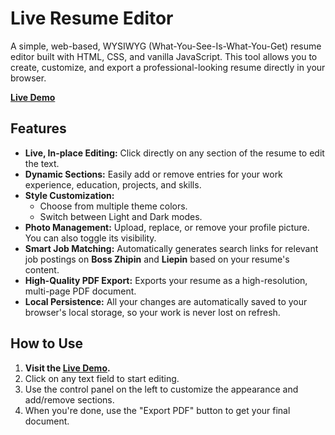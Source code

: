 
# Live Resume Editor

A simple, web-based, WYSIWYG (What-You-See-Is-What-You-Get) resume editor built with HTML, CSS, and vanilla JavaScript. This tool allows you to create, customize, and export a professional-looking resume directly in your browser.

**[Live Demo](https://bmeyu.github.io/resume-editor/resume.html)**

## Features

*   **Live, In-place Editing:** Click directly on any section of the resume to edit the text.
*   **Dynamic Sections:** Easily add or remove entries for your work experience, education, projects, and skills.
*   **Style Customization:**
    *   Choose from multiple theme colors.
    *   Switch between Light and Dark modes.
*   **Photo Management:** Upload, replace, or remove your profile picture. You can also toggle its visibility.
*   **Smart Job Matching:** Automatically generates search links for relevant job postings on **Boss Zhipin** and **Liepin** based on your resume's content.
*   **High-Quality PDF Export:** Exports your resume as a high-resolution, multi-page PDF document.
*   **Local Persistence:** All your changes are automatically saved to your browser's local storage, so your work is never lost on refresh.

## How to Use

1.  **Visit the [Live Demo](https://bmeyu.github.io/resume-editor/resume.html).**
2.  Click on any text field to start editing.
3.  Use the control panel on the left to customize the appearance and add/remove sections.
4.  When you're done, use the "Export PDF" button to get your final document.

